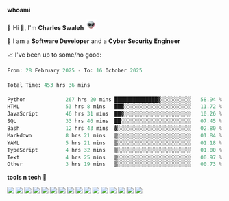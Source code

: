 **whoami**

🤪 Hi 👋, I'm **Charles Swaleh** <img src="alien.gif" height="25px">

🤖 I am a **Software Developer** and a **Cyber Security Engineer**

📈 I've been up to some/no good:

<!--START_SECTION:waka-->

```python
From: 28 February 2025 - To: 16 October 2025

Total Time: 453 hrs 36 mins

Python             267 hrs 20 mins ██████████████▓░░░░░░░░░░   58.94 %
HTML               53 hrs 8 mins   ███░░░░░░░░░░░░░░░░░░░░░░   11.72 %
JavaScript         46 hrs 31 mins  ██▓░░░░░░░░░░░░░░░░░░░░░░   10.26 %
SQL                33 hrs 46 mins  ██░░░░░░░░░░░░░░░░░░░░░░░   07.45 %
Bash               12 hrs 43 mins  ▓░░░░░░░░░░░░░░░░░░░░░░░░   02.80 %
Markdown           8 hrs 21 mins   ▒░░░░░░░░░░░░░░░░░░░░░░░░   01.84 %
YAML               5 hrs 21 mins   ▒░░░░░░░░░░░░░░░░░░░░░░░░   01.18 %
TypeScript         4 hrs 32 mins   ▒░░░░░░░░░░░░░░░░░░░░░░░░   01.00 %
Text               4 hrs 25 mins   ▒░░░░░░░░░░░░░░░░░░░░░░░░   00.97 %
Other              3 hrs 19 mins   ▒░░░░░░░░░░░░░░░░░░░░░░░░   00.73 %
```

<!--END_SECTION:waka-->


**tools n tech 🔭**

![](https://img.shields.io/badge/OS-Linux-informational?style=flat&logo=linux&logoColor=white&color=800020)
![](https://img.shields.io/badge/Code-JavaScript-informational?style=flat&logo=javascript&logoColor=white&color=800020)
![](https://img.shields.io/badge/Code-Python-informational?style=flat&logo=python&logoColor=white&color=800020)
![](https://img.shields.io/badge/Code-C-informational?style=flat&logo=c&logoColor=white&color=800020)
![](https://img.shields.io/badge/Code-Ruby-informational?style=flat&logo=ruby&logoColor=white&color=800020)
![](https://img.shields.io/badge/Code-Go-informational?style=flat&logo=go&logoColor=white&color=800020)
![](https://img.shields.io/badge/Framework-React-informational?style=flat&logo=react&logoColor=white&color=800020)
![](https://img.shields.io/badge/Framework-Django-informational?style=flat&logo=django&logoColor=white&color=800020)
![](https://img.shields.io/badge/Framework-Flask-informational?style=flat&logo=flask&logoColor=white&color=800020)
![](https://img.shields.io/badge/Framework-Rails-informational?style=flat&logo=Ruby&logoColor=white&color=800020)
![](https://img.shields.io/badge/Shell-Bash-informational?style=flat&logo=gnu-bash&logoColor=white&color=800020)
![](https://img.shields.io/badge/DB-PostgreSQL-informational?style=flat&logo=postgresql&logoColor=white&color=800020)
![](https://img.shields.io/badge/DB-MySQL-informational?style=flat&logo=mysql&logoColor=white&color=800020)
![](https://img.shields.io/badge/CI/CD-Docker-informational?style=flat&logo=docker&logoColor=white&color=800020)
![](https://img.shields.io/badge/CI/CD-Kubernetes-informational?style=flat&logo=kubernetes&logoColor=white&color=800020)
![](https://img.shields.io/badge/CI/CD-Jenkins-informational?style=flat&logo=jenkins&logoColor=white&color=800020)

<!-- **stats 🔭**

[![Charles's GitHub stats](https://github-readme-stats.vercel.app/api?username=mashm3ll0w&count_private=true&show_icons=true&theme=maroongold&include_all_commits=true)](https://github.com/anuraghazra/github-readme-stats)             [![Top Langs](https://github-readme-stats.vercel.app/api/top-langs/?username=mashm3ll0w&layout=compact&theme=maroongold&langs_count=6)](https://github.com/anuraghazra/github-readme-stats) -->
